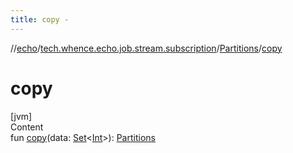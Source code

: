 ```yaml
---
title: copy -
---
```

//[echo](../../index.md)/[tech.whence.echo.job.stream.subscription](../index.md)/[Partitions](index.md)/[copy](copy.md)



# copy  
[jvm]  
Content  
fun [copy](copy.md)(data: [Set](https://kotlinlang.org/api/latest/jvm/stdlib/kotlin.collections/-set/index.html)<[Int](https://kotlinlang.org/api/latest/jvm/stdlib/kotlin/-int/index.html)>): [Partitions](index.md)  



